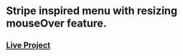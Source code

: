 # Stripe inspired menu with resizing mouseOver feature. 

## [Live Project](https://stripe-inspired-menu.netlify.app/)
